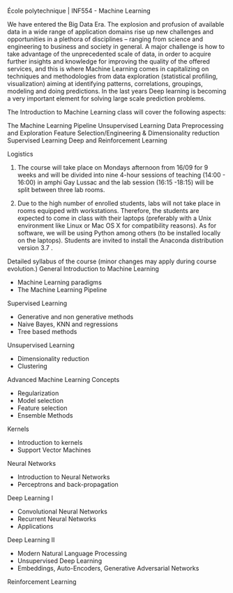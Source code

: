 École polytechnique | INF554 - Machine Learning

We have entered the Big Data Era. The explosion and profusion of available data in a wide range of application domains rise up new challenges and opportunities in a plethora of disciplines – ranging from science and engineering to business and society in general. A major challenge is how to take advantage of the unprecedented scale of data, in order to acquire further insights and knowledge for improving the quality of the offered services, and this is where Machine Learning comes in capitalizing on techniques and methodologies from data exploration (statistical profiling, visualization) aiming at identifying patterns, correlations, groupings, modeling and doing predictions. In the last years Deep learning is becoming a very important element for solving large scale prediction problems. 

The Introduction to Machine Learning class will cover the following aspects:

The Machine Learning Pipeline
Unsupervised Learning
Data Preprocessing and Exploration
Feature Selection/Engineering & Dimensionality reduction
Supervised Learning 
Deep and Reinforcement Learning


Logistics
1. The course will take place on Mondays afternoon from 16/09 for 9 weeks and will be divided into nine 4-hour sessions of teaching (14:00 - 16:00) in amphi Gay Lussac and the lab session (16:15 -18:15) will be split between three lab rooms.

2. Due to the high number of enrolled students, labs will not take place in rooms equipped with workstations. Therefore, the students are expected to come in class with their laptops (preferably with a Unix environment like Linux or Mac OS X for compatibility reasons). As for software, we will be using  Python among others (to be installed locally on the laptops). Students are invited to install the Anaconda distribution version 3.7 .

Detailed syllabus of the course
(minor changes may apply during course evolution.)
General Introduction to Machine Learning
- Machine Learning paradigms
- The Machine Learning Pipeline

Supervised Learning
- Generative and non generative methods
- Naive Bayes, KNN and regressions
- Tree based methods

Unsupervised Learning
- Dimensionality reduction
- Clustering 

Advanced Machine Learning Concepts
- Regularization
- Model selection
- Feature selection
- Ensemble Methods

Kernels
- Introduction to kernels
- Support Vector Machines

Neural Networks
- Introduction to Neural Networks
- Perceptrons and back-propagation

Deep Learning I
- Convolutional Neural Networks
- Recurrent Neural Networks
- Applications

Deep Learning II
- Modern Natural Language Processing
- Unsupervised Deep Learning
- Embeddings, Auto-Encoders, Generative Adversarial Networks

Reinforcement Learning
